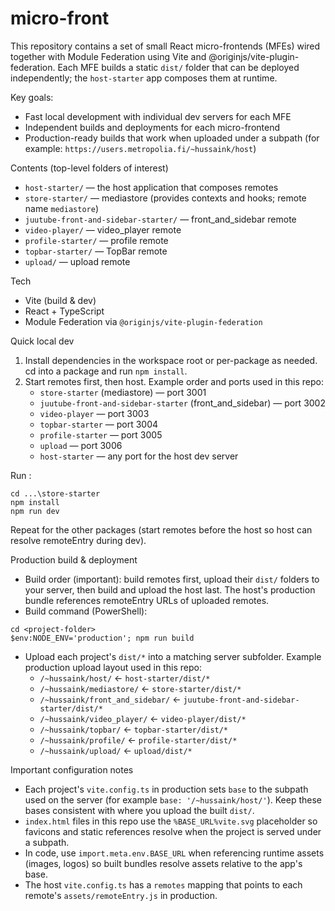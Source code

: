 # micro-front

This repository contains a set of small React micro-frontends (MFEs) wired together with Module Federation using Vite and @originjs/vite-plugin-federation. Each MFE builds a static `dist/` folder that can be deployed independently; the `host-starter` app composes them at runtime.

Key goals:
- Fast local development with individual dev servers for each MFE
- Independent builds and deployments for each micro-frontend
- Production-ready builds that work when uploaded under a subpath (for example: `https://users.metropolia.fi/~hussaink/host`)

Contents (top-level folders of interest)
- `host-starter/` — the host application that composes remotes
- `store-starter/` — mediastore (provides contexts and hooks; remote name `mediastore`)
- `juutube-front-and-sidebar-starter/` — front_and_sidebar remote
- `video-player/` — video_player remote
- `profile-starter/` — profile remote
- `topbar-starter/` — TopBar remote
- `upload/` — upload remote

Tech
- Vite (build & dev)
- React + TypeScript
- Module Federation via `@originjs/vite-plugin-federation`

Quick local dev
1. Install dependencies in the workspace root or per-package as needed.
	cd into a package and run `npm install`.
2. Start remotes first, then host. Example order and ports used in this repo:
	- `store-starter` (mediastore) — port 3001
	- `juutube-front-and-sidebar-starter` (front_and_sidebar) — port 3002
	- `video-player` — port 3003
	- `topbar-starter` — port 3004
	- `profile-starter` — port 3005
	- `upload` — port 3006
	- `host-starter` — any port for the host dev server

Run :
```
cd ...\store-starter
npm install
npm run dev
```
Repeat for the other packages (start remotes before the host so host can resolve remoteEntry during dev).

Production build & deployment
- Build order (important): build remotes first, upload their `dist/` folders to your server, then build and upload the host last. The host's production bundle references remoteEntry URLs of uploaded remotes.
- Build command (PowerShell):
```
cd <project-folder>
$env:NODE_ENV='production'; npm run build
```
- Upload each project's `dist/*` into a matching server subfolder. Example production upload layout used in this repo:
  - `/~hussaink/host/` ← `host-starter/dist/*`
  - `/~hussaink/mediastore/` ← `store-starter/dist/*`
  - `/~hussaink/front_and_sidebar/` ← `juutube-front-and-sidebar-starter/dist/*`
  - `/~hussaink/video_player/` ← `video-player/dist/*`
  - `/~hussaink/topbar/` ← `topbar-starter/dist/*`
  - `/~hussaink/profile/` ← `profile-starter/dist/*`
  - `/~hussaink/upload/` ← `upload/dist/*`

Important configuration notes
- Each project's `vite.config.ts` in production sets `base` to the subpath used on the server (for example `base: '/~hussaink/host/'`). Keep these bases consistent with where you upload the built `dist/`.
- `index.html` files in this repo use the `%BASE_URL%vite.svg` placeholder so favicons and static references resolve when the project is served under a subpath.
- In code, use `import.meta.env.BASE_URL` when referencing runtime assets (images, logos) so built bundles resolve assets relative to the app's base.
- The host `vite.config.ts` has a `remotes` mapping that points to each remote's `assets/remoteEntry.js` in production.



